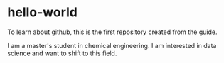 # hello-world
To learn about github, this is the first repository created from the guide.

I am a master's student in chemical engineering. I am interested in data science and want to shift to this field.
